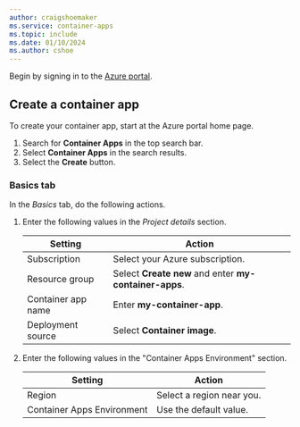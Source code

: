 ```yaml
---
author: craigshoemaker
ms.service: container-apps
ms.topic: include
ms.date: 01/10/2024
ms.author: cshoe
---
```


Begin by signing in to the [Azure portal](https://portal.azure.com).

## Create a container app

To create your container app, start at the Azure portal home page.

1. Search for **Container Apps** in the top search bar.
1. Select **Container Apps** in the search results.
1. Select the **Create** button.

### Basics tab

In the *Basics* tab, do the following actions.

1. Enter the following values in the *Project details* section.

    | Setting | Action |
    |---|---|
    | Subscription | Select your Azure subscription. |
    | Resource group | Select **Create new** and enter **my-container-apps**. |
    | Container app name |  Enter **my-container-app**. |
    | Deployment source | Select **Container image**. |

1. Enter the following values in the "Container Apps Environment" section.

    | Setting | Action |
    |---|---|
    | Region | Select a region near you. |
    | Container Apps Environment | Use the default value. |
